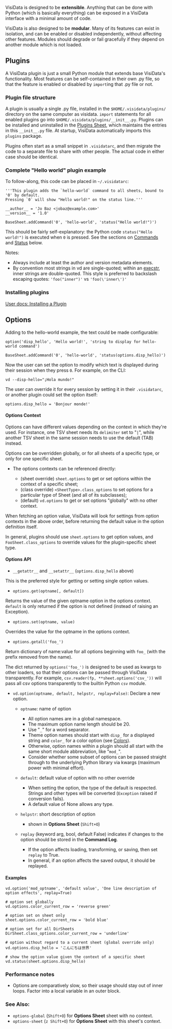 
VisiData is designed to be **extensible**.
Anything that can be done with Python (which is basically everything) can be exposed in a VisiData interface with a minimal amount of code.

VisiData is also designed to be **modular**.
Many of its features can exist in isolation, and can be enabled or disabled independently, without affecting other features.
Modules should degrade or fail gracefully if they depend on another module which is not loaded.

## Plugins

A VisiData plugin is just a small Python module that extends base VisiData's functionality.
Most features can be self-contained in their own .py file, so that the feature is enabled or disabled by `import`ing that .py file or not.

### Plugin file structure

A plugin is usually a single .py file, installed in the `$HOME/.visidata/plugins/` directory on the same computer as visidata.
`import` statements for all enabled plugins go into `$HOME/.visidata/plugins/__init__.py`.
Plugins can be installed and uninstalled in the [Plugins Sheet](), which maintains the entries in this `__init__.py` file.
At startup, VisiData automatically imports this `plugins` package.

Plugins often start as a small snippet in `.visidatarc`, and then migrate the code to a separate file to share with other people.
The actual code in either case should be identical.

### Complete "Hello world" plugin example

To follow-along, this code can be placed in `~/.visidatarc`:

~~~
'''This plugin adds the `hello-world` command to all sheets, bound to '0' by default.
Pressing `0` will show "Hello world!" on the status line.'''

__author__ = 'Jo Baz <jobaz@example.com>'
__version__ = '1.0'

BaseSheet.addCommand('0', 'hello-world', 'status("Hello world!")')
~~~

This should be fairly self-explanatory: the Python code `status("Hello world!")` is executed when `0` is pressed.
See the sections on [Commands]() and [Status]() below.

Notes:

- Always include at least the author and version metadata elements.
- By convention most strings in vd are single-quoted; within an [execstr](), inner strings are double-quoted.  This style is preferred to backslash escaping quotes: `'foo("inner")'` vs `'foo(\'inner\')'`

### Installing plugins

[User docs: Installing a Plugin](/docs/plugins/)


## Options

Adding to the hello-world example, the text could be made configurable:

~~~
option('disp_hello', 'Hello world!', 'string to display for hello-world command')

BaseSheet.addCommand('0', 'hello-world', 'status(options.disp_hello)')
~~~

Now the user can set the option to modify which text is displayed during their session when they press `0`.  For example, on the CLI:

~~~
vd --disp-hello="¡Hola mundo!"
~~~

The user can override it for every session by setting it in their `.visidatarc`, or another plugin could set the option itself:

~~~
options.disp_hello = 'Bonjour monde!'
~~~

#### Options Context

Options can have different values depending on the context in which they're used.
For instance, one TSV sheet needs its `delimiter` set to "`|`", while another TSV sheet in the same session needs to use the default (TAB) instead.

Options can be overridden globally, or for all sheets of a specific type, or only for one specific sheet.

- The options contexts can be referenced directly:

    - (sheet override) `sheet.options` to get or set options within the context of a specific sheet;
    - (class override) `<SheetType>.class_options` to set options for a particular type of Sheet (and all of its subclasses);
    - (default) `vd.options` to get or set options "globally" with no other context.

When fetching an option value, VisiData will look for settings from option contexts in the above order, before returning the default value in the option definition itself.

In general, plugins should use `sheet.options` to get option values, and `FooSheet.class_options` to override values for the plugin-specific sheet type.

#### Options API

- `__getattr__` and `__setattr__` (`options.disp_hello` above)

This is the preferred style for getting or setting single option values.

- `options.get(optname[, default])`

Returns the value of the given optname option in the options context.  `default` is only returned if the option is not defined (instead of raising an Exception).

- `options.set(optname, value)`

Overrides the value for the optname in the options context.

- `options.getall('foo_')`

Return dictionary of name:value for all options beginning with `foo_` (with the prefix removed from the name).

The dict returned by `options('foo_')` is designed to be used as kwargs to other loaders, so that their options can be passed through VisiData transparently.
For example, `csv.reader(fp, **sheet.options('csv_'))` will pass all csv options transparently to the builtin Python `csv` module.

- `vd.option(optname, default, helpstr, replay=False)`: Declare a new option.
   - `optname`: name of option
        - All option names are in a global namespace.
        - The maximum option name length should be 20.
        - Use "`_`" for a word separator.
        - Theme option names should start with `disp_` for a displayed string and `color_` for a color option (see [Colors]()).
        - Otherwise, option names within a plugin should all start with the same short module abbreviation, like "`mod_`".
        - Consider whether some subset of options can be passed straight through to the underlying Python library via kwargs (maximum power with minimal effort).

   - `default`: default value of option with no other override
        - When setting the option, the type of the default is respected.  Strings and other types will be converted (`Exception` raised if conversion fails).
        - A default value of None allows any type.

   - `helpstr`: short description of option
        - shown in **Options Sheet** (`Shift+O`)

   - `replay` (keyword arg, bool, default False) indicates if changes to the option should be stored in the **Command Log**.
        - If the option affects loading, transforming, or saving, then set `replay` to True.
        - In general, if an option affects the saved output, it should be replayed.

#### Examples

~~~
vd.option('mod_optname', 'default value', 'One line description of option effects', replay=True)

# option set globally
vd.options.color_current_row = 'reverse green'

# option set on sheet only
sheet.options.color_current_row = 'bold blue'

# option set for all DirSheets
DirSheet.class_options.color_current_row = 'underline'

# option without regard to a current sheet (global override only)
vd.options.disp_hello = 'こんにちは世界'

# show the option value given the context of a specific sheet
vd.status(sheet.options.disp_hello)
~~~

### Performance notes

- Options are comparatively slow, so their usage should stay out of inner loops.  Factor into a local variable in an outer block.

### See Also:

- `options-global` (`Shift+O`) for **Options Sheet** sheet with no context.
- `options-sheet` (`z Shift+O`) for **Options Sheet** with this sheet's context.
